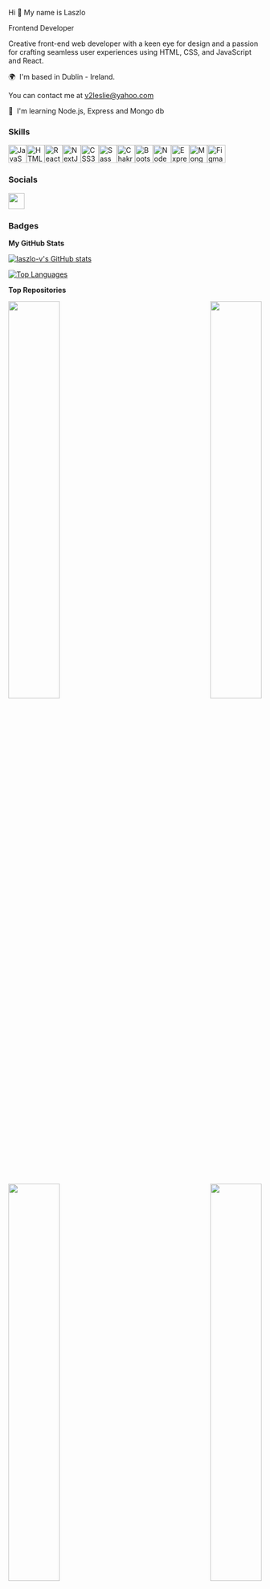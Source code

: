 Hi 👋 My name is Laszlo

Frontend Developer

Creative front-end web developer with a keen eye for design and a passion for crafting seamless user experiences using HTML, CSS, and JavaScript and React.

🌍  I'm based in Dublin - Ireland.

You can contact me at [v2leslie@yahoo.com](mailto:v2leslie@yahoo.com)

🧠  I'm learning Node.js, Express and Mongo db

### Skills


<p align="left">
<a href="https://developer.mozilla.org/en-US/docs/Web/JavaScript" target="_blank" rel="noreferrer"><img src="https://raw.githubusercontent.com/danielcranney/readme-generator/main/public/icons/skills/javascript-colored.svg" width="36" height="36" alt="JavaScript" /></a><a href="https://developer.mozilla.org/en-US/docs/Glossary/HTML5" target="_blank" rel="noreferrer"><img src="https://raw.githubusercontent.com/danielcranney/readme-generator/main/public/icons/skills/html5-colored.svg" width="36" height="36" alt="HTML5" /></a><a href="https://reactjs.org/" target="_blank" rel="noreferrer"><img src="https://raw.githubusercontent.com/danielcranney/readme-generator/main/public/icons/skills/react-colored.svg" width="36" height="36" alt="React" /></a><a href="https://nextjs.org/docs" target="_blank" rel="noreferrer"><img src="https://raw.githubusercontent.com/danielcranney/readme-generator/main/public/icons/skills/nextjs-colored.svg" width="36" height="36" alt="NextJs" /></a><a href="https://www.w3.org/TR/CSS/#css" target="_blank" rel="noreferrer"><img src="https://raw.githubusercontent.com/danielcranney/readme-generator/main/public/icons/skills/css3-colored.svg" width="36" height="36" alt="CSS3" /></a><a href="https://sass-lang.com/" target="_blank" rel="noreferrer"><img src="https://raw.githubusercontent.com/danielcranney/readme-generator/main/public/icons/skills/sass-colored.svg" width="36" height="36" alt="Sass" /></a><a href="https://chakra-ui.com/" target="_blank" rel="noreferrer"><img src="https://raw.githubusercontent.com/danielcranney/readme-generator/main/public/icons/skills/chakra-colored.svg" width="36" height="36" alt="Chakra UI" /></a><a href="https://getbootstrap.com/" target="_blank" rel="noreferrer"><img src="https://raw.githubusercontent.com/danielcranney/readme-generator/main/public/icons/skills/bootstrap-colored.svg" width="36" height="36" alt="Bootstrap" /></a><a href="https://nodejs.org/en/" target="_blank" rel="noreferrer"><img src="https://raw.githubusercontent.com/danielcranney/readme-generator/main/public/icons/skills/nodejs-colored.svg" width="36" height="36" alt="NodeJS" /></a><a href="https://expressjs.com/" target="_blank" rel="noreferrer"><img src="https://raw.githubusercontent.com/danielcranney/readme-generator/main/public/icons/skills/express-colored.svg" width="36" height="36" alt="Express" /></a><a href="https://www.mongodb.com/" target="_blank" rel="noreferrer"><img src="https://raw.githubusercontent.com/danielcranney/readme-generator/main/public/icons/skills/mongodb-colored.svg" width="36" height="36" alt="MongoDB" /></a><a href="https://www.figma.com/" target="_blank" rel="noreferrer"><img src="https://raw.githubusercontent.com/danielcranney/readme-generator/main/public/icons/skills/figma-colored.svg" width="36" height="36" alt="Figma" /></a></p>

### Socials

<p align="left"> <a href="https://www.github.com/laszlo-v" target="_blank" rel="noreferrer"> <picture> <source media="(prefers-color-scheme: dark)" srcset="https://raw.githubusercontent.com/danielcranney/readme-generator/main/public/icons/socials/github-dark.svg" /> <source media="(prefers-color-scheme: light)" srcset="https://raw.githubusercontent.com/danielcranney/readme-generator/main/public/icons/socials/github.svg" /> <img src="https://raw.githubusercontent.com/danielcranney/readme-generator/main/public/icons/socials/github.svg" width="32" height="32" /> </picture> </a></p>

### Badges

<b>My GitHub Stats</b>

<a href="http://www.github.com/laszlo-v"><img src="https://github-readme-stats.vercel.app/api?username=laszlo-v&show_icons=true&hide=&count_private=true&title_color=14b8a6&text_color=22c55e&icon_color=0891b2&bg_color=1c1917&hide_border=true&show_icons=true" alt="laszlo-v's GitHub stats" /></a>

<a href="https://github.com/laszlo-v" align="left"><img src="https://github-readme-stats.vercel.app/api/top-langs/?username=laszlo-v&langs_count=10&title_color=14b8a6&text_color=22c55e&icon_color=0891b2&bg_color=1c1917&hide_border=true&locale=en&custom_title=Top%20%Languages" alt="Top Languages" /></a>

<b>Top Repositories</b>

<div width="100%" align="center"><a href="https://github.com/laszlo-v/portfolio-2024" align="left"><img align="left" width="45%" src="https://github-readme-stats.vercel.app/api/pin/?username=laszlo-v&repo=portfolio-2024&title_color=14b8a6&text_color=22c55e&icon_color=0891b2&bg_color=1c1917&hide_border=true&locale=en" /></a><a href="https://github.com/laszlo-v/findNumbers" align="right"><img align="right" width="45%" src="https://github-readme-stats.vercel.app/api/pin/?username=laszlo-v&repo=findNumbers&title_color=14b8a6&text_color=22c55e&icon_color=0891b2&bg_color=1c1917&hide_border=true&locale=en" /></a></div><br /><br /><br /><br /><br /><br /><br />

<br /><br /><br /><br /><br />

<div width="100%" align="center"><a href="https://github.com/laszlo-v/timedForm" align="left"><img align="left" width="45%" src="https://github-readme-stats.vercel.app/api/pin/?username=laszlo-v&repo=timedForm&title_color=14b8a6&text_color=22c55e&icon_color=0891b2&bg_color=1c1917&hide_border=true&locale=en" /></a><a href="https://github.com/laszlo-v/apis" align="right"><img align="right" width="45%" src="https://github-readme-stats.vercel.app/api/pin/?username=laszlo-v&repo=apis&title_color=14b8a6&text_color=22c55e&icon_color=0891b2&bg_color=1c1917&hide_border=true&locale=en" /></a></div>
